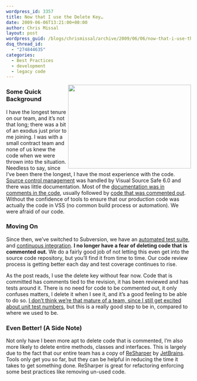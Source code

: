 ```yaml
---
wordpress_id: 3357
title: Now that I use the Delete Key…
date: 2009-06-06T13:21:00+00:00
author: Chris Missal
layout: post
wordpress_guid: /blogs/chrismissal/archive/2009/06/06/now-that-i-use-the-delete-key.aspx
dsq_thread_id:
  - "274844635"
categories:
  - Best Practices
  - development
  - legacy code
---
```

<div class="wlWriterEditableSmartContent" style="padding-right: 0px;padding-left: 0px;float: right;padding-bottom: 0px;margin: 0px;padding-top: 0px">
  <a href="//lostechies.com/chrismissal/files/2011/03/deleteKey8x6_6E6078EA.jpg" rel="thumbnail"><img src="//lostechies.com/chrismissal/files/2011/03/deleteKey_726D576D.png" width="335" border="0" height="229" /></a>
</div>

### Some Quick Background

I have the longest tenure on our team, and it&rsquo;s not that long; there was a bit of an exodus just prior to me joining. I was with a small contract team and none of us knew the code when we were thrown into the situation. Needless to say, since I&rsquo;ve been there the longest, I have the most experience with the code. <a href="http://en.wikipedia.org/wiki/Revision_control" target="_blank">Source control management</a> was handled by Visual Source Safe 6.0 and there was little documentation. Most of the <a title="You can stop putting Change History in source" href="http://subjunctive.wordpress.com/2008/12/05/you-can-stop-putting-change-history-in-source-its-2008/" target="_blank">documentation was in comments in the code</a>, usually followed by <a title="The Danger of Commenting Out Code" href="http://www.markhneedham.com/blog/2009/01/17/the-danger-of-commenting-out-code/" target="_blank">code that was commented out</a>. Without the confidence of tools to ensure that our production code was actually the code in VSS (no common build process or automation). We were afraid of our code.

### Moving On

Since then, we&rsquo;ve switched to Subversion, we have an <a href="http://en.wikipedia.org/wiki/Test_automation" target="_blank">automated test suite</a>, and <a href="http://martinfowler.com/articles/continuousIntegration.html" target="_blank">continuous integration</a>. **I no longer have a fear of deleting code that is commented out.** We do a fairly good job of not letting this even get into the source code repository, but you&rsquo;ll find it from time to time. Our code review process is getting better each day and test coverage continues to rise.

As the post reads, I use the delete key without fear now. Code that is committed has comments tied to the revision, it has been reviewed and has tests around it. There is no need for code to be commented out, it only confuses matters, I delete it when I see it, and it&rsquo;s a good feeling to be able to do so. <a title="A Sign of Team Maturity" href="/blogs/jimmy_bogard/archive/2009/04/09/a-sign-of-team-maturity.aspx" target="_blank">I don&rsquo;t think we&rsquo;re that mature of a team, since I still get excited about unit test numbers</a>, but this is a really good step to be in, compared to where we used to be.

### Even Better! (A Side Note)

Not only have I been more apt to delete code that is commented, I&rsquo;m also more likely to delete entire methods, classes and interfaces. This is largely due to the fact that our entire team has a copy of <a href="http://www.jetbrains.com/resharper/" target="_blank">ReSharper</a> by <a href="http://www.jetbrains.com/company/" target="_blank">JetBrains</a>. Tools only get you so far, but they can be helpful in reducing the time it takes to get something done. ReSharper is great for refactoring enforcing some best practices like removing un-used code.